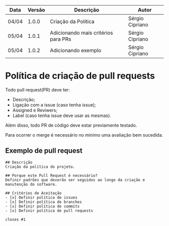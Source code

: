 Data|Versão|Descrição|Autor
-|-|-|-
04/04|1.0.0|Criação da Política| Sérgio Cipriano|
05/04|1.0.1|Adicionando mais critérios para PRs| Sérgio Cipriano|
05/04|1.0.2|Adicionando exemplo| Sérgio Cipriano|

# Política de criação de pull requests

Todo pull request(PR) deve ter:
* Descrição;
* Ligação com a issue (caso tenha issue);
* Assigned e Reviwers;
* Label (caso tenha issue deve usar as mesmas).

Além disso, todo PR de código deve estar previamente testado.

Para ocorrer o merge é necessário no mínimo uma avaliação bem sucedida.

## Exemplo de pull request

```
## Descrição
Criação da política do projeto.

## Porque este Pull Request é necessário?
Definir padrões que deverão ser seguidos ao longo da criação e manutenção do software.

## Critérios de Aceitação
- [x] Definir política de issues
- [x] Definir política de branches
- [x] Definir política de commits
- [x] Definir política de pull requests

closes #1 
```